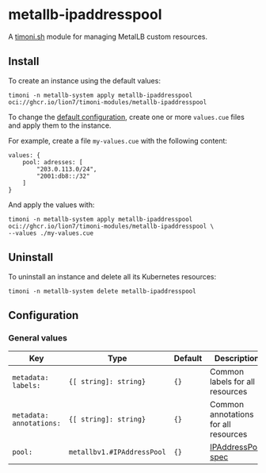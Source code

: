 # metallb-ipaddresspool

A [timoni.sh](http://timoni.sh) module for managing MetalLB custom resources.

## Install

To create an instance using the default values:

```shell
timoni -n metallb-system apply metallb-ipaddresspool oci://ghcr.io/lion7/timoni-modules/metallb-ipaddresspool
```

To change the [default configuration](#configuration),
create one or more `values.cue` files and apply them to the instance.

For example, create a file `my-values.cue` with the following content:

```cue
values: {
	pool: adresses: [
		"203.0.113.0/24",
		"2001:db8::/32"
	]
}
```

And apply the values with:

```shell
timoni -n metallb-system apply metallb-ipaddresspool oci://ghcr.io/lion7/timoni-modules/metallb-ipaddresspool \
--values ./my-values.cue
```

## Uninstall

To uninstall an instance and delete all its Kubernetes resources:

```shell
timoni -n metallb-system delete metallb-ipaddresspool
```

## Configuration

### General values

| Key                          | Type                                    | Default | Description                                                                                                                                  |
|------------------------------|-----------------------------------------|---------|----------------------------------------------------------------------------------------------------------------------------------------------|
| `metadata: labels:`          | `{[ string]: string}`                   | `{}`    | Common labels for all resources                                                                                                              |
| `metadata: annotations:`     | `{[ string]: string}`                   | `{}`    | Common annotations for all resources                                                                                                         |
| `pool:`                      | `metallbv1.#IPAddressPool`              | `{}`    | [IPAddressPool spec](https://metallb.universe.tf/apis/#ipaddresspoolspec)                                                                    |
